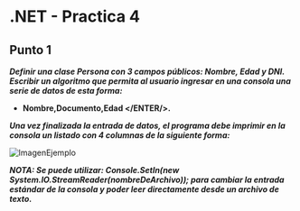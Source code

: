 # .NET - Practica 4


## Punto 1
***Definir una clase Persona con 3 campos públicos: Nombre, Edad y DNI. Escribir un algoritmo que permita al usuario ingresar en una consola una serie de datos de esta forma:***

* **Nombre,Documento,Edad </ENTER/>.**

***Una vez finalizada la entrada de datos, el programa debe imprimir en la consola un listado con 4 columnas de la siguiente forma:***

![ImagenEjemplo](/../main/recursos/imagen6.png)

***NOTA: Se puede utilizar: Console.SetIn(new System.IO.StreamReader(nombreDeArchivo)); para cambiar la entrada estándar de la consola y poder leer directamente desde un archivo de texto.***


